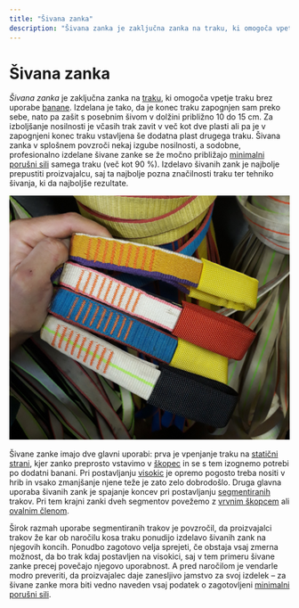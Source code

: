 ```yaml
---
title: "Šivana zanka"
description: "Šivana zanka je zaključna zanka na traku, ki omogoča vpetje traku brez uporabe banane."
---
```


# Šivana zanka

_Šivana zanka_ je zaključna zanka na [traku](trak), ki omogoča vpetje traku brez uporabe [banane](banana). Izdelana je tako, da je konec traku zapognjen sam preko sebe, nato pa zašit s posebnim šivom v dolžini približno 10 do 15 cm. Za izboljšanje nosilnosti je včasih trak zavit v več kot dve plasti ali pa je v zapognjeni konec traku vstavljena še dodatna plast drugega traku. Šivana zanka v splošnem povzroči nekaj izgube nosilnosti, a sodobne, profesionalno izdelane šivane zanke se že močno približajo [minimalni porušni sili](minimalna-porusna-sila) samega traku (več kot 90 %). Izdelavo šivanih zank je najbolje prepustiti proizvajalcu, saj ta najbolje pozna značilnosti traku ter tehniko šivanja, ki da najboljše rezultate.

![Šivane zanke](images/sivane-zanke.jpg)

Šivane zanke imajo dve glavni uporabi: prva je vpenjanje traku na [statični strani](staticna-stran), kjer zanko preprosto vstavimo v [škopec](skopec) in se s tem izognemo potrebi po dodatni banani. Pri postavljanju [visokic](visokica) je opremo pogosto treba nositi v hrib in vsako zmanjšanje njene teže je zato zelo dobrodošlo. Druga glavna uporaba šivanih zank je spajanje koncev pri postavljanju [segmentiranih](segmentiranje) trakov. Pri tem krajni zanki dveh segmentov povežemo z [vrvnim škopcem](vrvni-skopec) ali [ovalnim členom](ovalni-clen).

Širok razmah uporabe segmentiranih trakov je povzročil, da proizvajalci trakov že kar ob naročilu kosa traku ponudijo izdelavo šivanih zank na njegovih koncih. Ponudbo zagotovo velja sprejeti, če obstaja vsaj zmerna možnost, da bo trak kdaj postavljen na visokici, saj v tem primeru šivane zanke precej povečajo njegovo uporabnost. A pred naročilom je vendarle modro preveriti, da proizvajalec daje zanesljivo jamstvo za svoj izdelek – za šivane zanke mora biti vedno naveden vsaj podatek o zagotovljeni [minimalni porušni sili](minimalna-porusna-sila).
